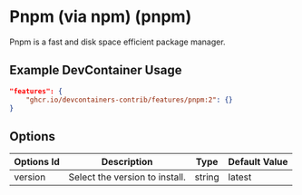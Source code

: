 
# Pnpm (via npm) (pnpm)

Pnpm is a fast and disk space efficient package manager.

## Example DevContainer Usage

```json
"features": {
    "ghcr.io/devcontainers-contrib/features/pnpm:2": {}
}
```

## Options

| Options Id | Description | Type | Default Value |
|-----|-----|-----|-----|
| version | Select the version to install. | string | latest |



